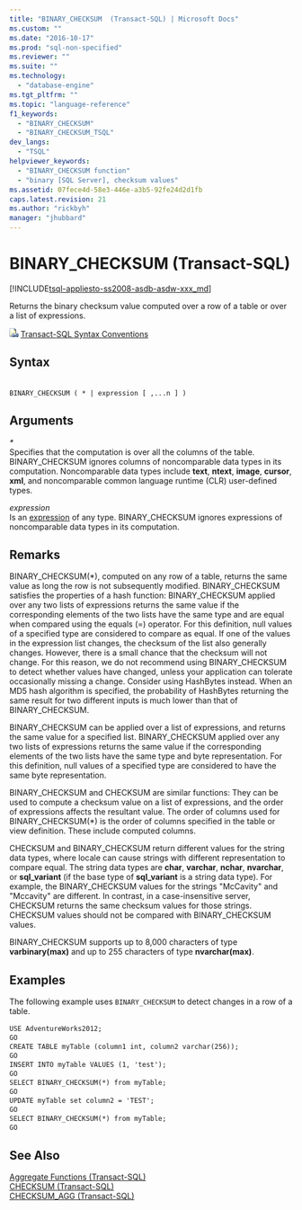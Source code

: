 ```yaml
---
title: "BINARY_CHECKSUM  (Transact-SQL) | Microsoft Docs"
ms.custom: ""
ms.date: "2016-10-17"
ms.prod: "sql-non-specified"
ms.reviewer: ""
ms.suite: ""
ms.technology: 
  - "database-engine"
ms.tgt_pltfrm: ""
ms.topic: "language-reference"
f1_keywords: 
  - "BINARY_CHECKSUM"
  - "BINARY_CHECKSUM_TSQL"
dev_langs: 
  - "TSQL"
helpviewer_keywords: 
  - "BINARY_CHECKSUM function"
  - "binary [SQL Server], checksum values"
ms.assetid: 07fece4d-58e3-446e-a3b5-92fe24d2d1fb
caps.latest.revision: 21
ms.author: "rickbyh"
manager: "jhubbard"
---
```

# BINARY_CHECKSUM  (Transact-SQL)
[!INCLUDE[tsql-appliesto-ss2008-asdb-asdw-xxx_md](../../t-sql/functions/includes/tsql-appliesto-ss2008-asdb-asdw-xxx-md.md)]

  Returns the binary checksum value computed over a row of a table or over a list of expressions. 
  
 ![Topic link icon](../../database-engine/configure/windows/media/topic-link.gif "Topic link icon") [Transact-SQL Syntax Conventions](../Topic/Transact-SQL%20Syntax%20Conventions%20\(Transact-SQL\).md)  
  
## Syntax  
  
```  
  
BINARY_CHECKSUM ( * | expression [ ,...n ] )   
```  
  
## Arguments  
 *\**  
 Specifies that the computation is over all the columns of the table. BINARY_CHECKSUM ignores columns of noncomparable data types in its computation. Noncomparable data types include **text**, **ntext**, **image**, **cursor**, **xml**, and noncomparable common language runtime (CLR) user-defined types.  
  
 *expression*  
 Is an [expression](../../t-sql/language-elements/expressions-transact-sql.md) of any type. BINARY_CHECKSUM ignores expressions of noncomparable data types in its computation.  
  
## Remarks  
 BINARY_CHECKSUM(*), computed on any row of a table, returns the same value as long the row is not subsequently modified. BINARY_CHECKSUM satisfies the properties of a hash function: BINARY_CHECKSUM applied over any two lists of expressions returns the same value if the corresponding elements of the two lists have the same type and are equal when compared using the equals (=) operator. For this definition, null values of a specified type are considered to compare as equal. If one of the values in the expression list changes, the checksum of the list also generally changes. However, there is a small chance that the checksum will not change. For this reason, we do not recommend using BINARY_CHECKSUM to detect whether values have changed, unless your application can tolerate occasionally missing a change. Consider using HashBytes instead. When an MD5 hash algorithm is specified, the probability of HashBytes returning the same result for two different inputs is much lower than that of BINARY_CHECKSUM.
  
 BINARY_CHECKSUM can be applied over a list of expressions, and returns the same value for a specified list. BINARY_CHECKSUM applied over any two lists of expressions returns the same value if the corresponding elements of the two lists have the same type and byte representation. For this definition, null values of a specified type are considered to have the same byte representation.  
  
 BINARY_CHECKSUM and CHECKSUM are similar functions: They can be used to compute a checksum value on a list of expressions, and the order of expressions affects the resultant value. The order of columns used for BINARY_CHECKSUM(*) is the order of columns specified in the table or view definition. These include computed columns.  
  
 CHECKSUM and BINARY_CHECKSUM return different values for the string data types, where locale can cause strings with different representation to compare equal. The string data types are **char**, **varchar**, **nchar**, **nvarchar**, or **sql_variant** (if the base type of **sql_variant** is a string data type). For example, the BINARY_CHECKSUM values for the strings "McCavity" and "Mccavity" are different. In contrast, in a case-insensitive server, CHECKSUM returns the same checksum values for those strings. CHECKSUM values should not be compared with BINARY_CHECKSUM values.
 
 BINARY_CHECKSUM supports up to 8,000 characters of type **varbinary(max)** and up to 255 characters of type **nvarchar(max)**.  
  
## Examples  
 The following example uses `BINARY_CHECKSUM` to detect changes in a row of a table.  
  
```  
USE AdventureWorks2012;  
GO  
CREATE TABLE myTable (column1 int, column2 varchar(256));  
GO  
INSERT INTO myTable VALUES (1, 'test');  
GO  
SELECT BINARY_CHECKSUM(*) from myTable;  
GO  
UPDATE myTable set column2 = 'TEST';  
GO  
SELECT BINARY_CHECKSUM(*) from myTable;  
GO  
```  
  
## See Also  
 [Aggregate Functions &#40;Transact-SQL&#41;](../../t-sql/functions/aggregate-functions-transact-sql.md)   
 [CHECKSUM &#40;Transact-SQL&#41;](../../t-sql/functions/checksum-transact-sql.md)   
 [CHECKSUM_AGG &#40;Transact-SQL&#41;](../../t-sql/functions/checksum-agg-transact-sql.md)  
  
  